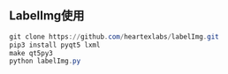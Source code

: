 ## LabelImg使用

```powershell
git clone https://github.com/heartexlabs/labelImg.git
pip3 install pyqt5 lxml
make qt5py3
python labelImg.py
```

